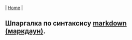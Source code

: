 | [Home](../README.md) |

## Шпаргалка по синтаксису [markdown (маркдаун)][2].

[2]: http://ilfire.ru/kompyutery/shpargalka-po-sintaksisu-markdown-markdaun-so-vsemi-samymi-populyarnymi-tegami/#link12 "markdown"
